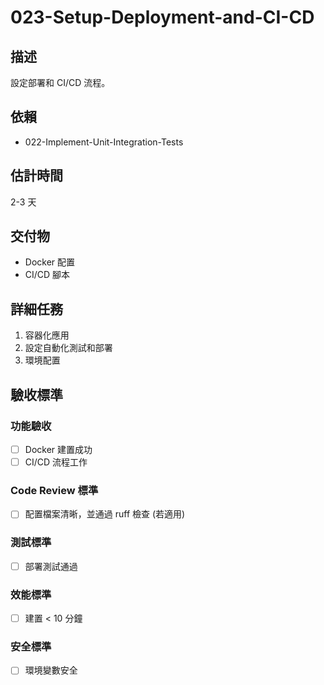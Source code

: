 # 023-Setup-Deployment-and-CI-CD

## 描述
設定部署和 CI/CD 流程。

## 依賴
- 022-Implement-Unit-Integration-Tests

## 估計時間
2-3 天

## 交付物
- Docker 配置
- CI/CD 腳本

## 詳細任務
1. 容器化應用
2. 設定自動化測試和部署
3. 環境配置

## 驗收標準
### 功能驗收
- [ ] Docker 建置成功
- [ ] CI/CD 流程工作

### Code Review 標準
- [ ] 配置檔案清晰，並通過 ruff 檢查 (若適用)

### 測試標準
- [ ] 部署測試通過

### 效能標準
- [ ] 建置 < 10 分鐘

### 安全標準
- [ ] 環境變數安全
